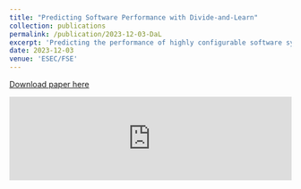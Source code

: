 ```yaml
---
title: "Predicting Software Performance with Divide-and-Learn"
collection: publications
permalink: /publication/2023-12-03-DaL
excerpt: 'Predicting the performance of highly configurable software systems is the foundation for performance testing and quality assurance. To that end, recent work has been relying on machine/deep learning to model software performance. However, a **crucial yet unaddressed challenge** is how to cater for the **sparsity** inherited from the configuration landscape: the influence of configuration options (features) and the distribution of data samples are highly sparse. In this paper, we propose an approach based on the concept of **'divide-and-learn'**, dubbed *DaL*. The basic idea is that, to handle sample sparsity, we divide the samples from the configuration landscape into **distant divisions**, for each of which we build a **regularized Deep Neural Network** as the local model to deal with the feature sparsity. A newly given configuration would then be assigned to the right model of division for the final prediction. Experiment results from eight real-world systems and five sets of training data reveal that, compared with the state-of-the-art approaches, *DaL* performs no worse than the best counterpart on **33 out of 40 cases** (within which 26 cases are significantly better) with up to **1.94×** improvement on accuracy; requires fewer samples to reach the same/better accuracy; and producing acceptable training overhead. Practically, *DaL* also considerably improves different global models when using them as the underlying local models, which further strengthens its flexibility.'
date: 2023-12-03
venue: 'ESEC/FSE'
---
```


[Download paper here](https://gjz78910.github.io/files/DaL.pdf)

<embed src="https://gjz78910.github.io/files/DaL.pdf" type="application/pdf" width="100%" />
